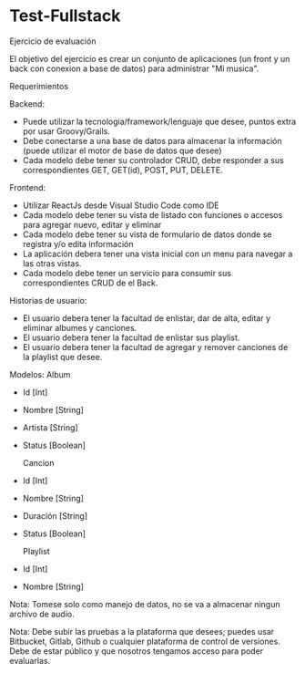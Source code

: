 # Test-Fullstack

Ejercicio de evaluación

El objetivo del ejercicio es crear un conjunto de aplicaciones (un front y un back con conexion a base de datos) para administrar "Mi musica".

Requerimientos

Backend:

* Puede utilizar la tecnologia/framework/lenguaje que desee, puntos extra por usar Groovy/Grails.
* Debe conectarse a una base de datos para almacenar la información (puede utilizar el motor de base de datos que desee)
* Cada modelo debe tener su controlador CRUD, debe responder a sus correspondientes GET, GET(id), POST, PUT, DELETE.

Frontend:

* Utilizar ReactJs desde Visual Studio Code como IDE
* Cada modelo debe tener su vista de listado con funciones o accesos para agregar nuevo, editar y eliminar
* Cada modelo debe tener su vista de formulario de datos donde se registra y/o edita información
* La aplicación debera tener una vista inicial con un menu para navegar a las otras vistas.
* Cada modelo debe tener un servicio para consumir sus correspondientes CRUD de el Back.

Historias de usuario:

* El usuario debera tener la facultad de enlistar, dar de alta, editar y eliminar albumes y canciones.
* El usuario debera tener la facultad de enlistar sus playlist.
* El usuario debera tener la facultad de agregar y remover canciones de la playlist que desee.

Modelos:
    Album
- Id [Int]
- Nombre [String]
- Artista [String]
- Status [Boolean]

   Cancion
- Id [Int]
- Nombre [String]
- Duración [String]
- Status [Boolean]
   
   Playlist
- Id [Int]
- Nombre [String]


Nota: Tomese solo como manejo de datos, no se va a almacenar ningun archivo de audio.

Nota: Debe subir las pruebas a la plataforma que desees; puedes usar Bitbucket, Gitlab, Github o cualquier plataforma de control de versiones. Debe de estar público y que nosotros tengamos acceso para poder evaluarlas.
